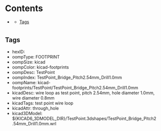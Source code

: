 



Contents
========

* [](#)
	* [Tags](#tags)

# 

## Tags

- hexID: 
- oompType: FOOTPRINT
- oompSize: kicad
- oompColor: kicad-footprints
- oompDesc: TestPoint
- oompIndex: TestPoint_Bridge_Pitch2.54mm_Drill1.0mm
- oompName: kicad-footprints/TestPoint/TestPoint_Bridge_Pitch2.54mm_Drill1.0mm
- kicadDesc: wire loop as test point, pitch 2.54mm, hole diameter 1.0mm, wire diameter 0.8mm
- kicadTags: test point wire loop
- kicadAttr: through_hole
- kicad3DModel: ${KICAD6_3DMODEL_DIR}/TestPoint.3dshapes/TestPoint_Bridge_Pitch2.54mm_Drill1.0mm.wrl
